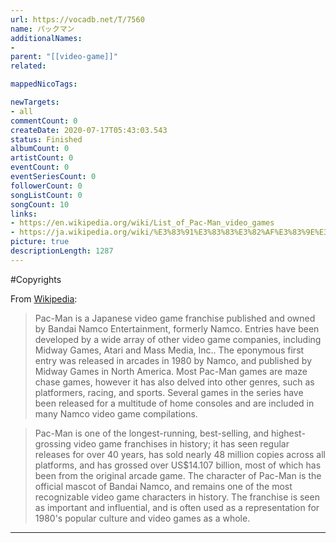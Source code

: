 ```yaml
---
url: https://vocadb.net/T/7560
name: パックマン
additionalNames: 
- 
parent: "[[video-game]]"
related:

mappedNicoTags:

newTargets:
- all
commentCount: 0
createDate: 2020-07-17T05:43:03.543
status: Finished
albumCount: 0
artistCount: 0
eventCount: 0
eventSeriesCount: 0
followerCount: 0
songListCount: 0
songCount: 10
links: 
- https://en.wikipedia.org/wiki/List_of_Pac-Man_video_games
- https://ja.wikipedia.org/wiki/%E3%83%91%E3%83%83%E3%82%AF%E3%83%9E%E3%83%B3
picture: true
descriptionLength: 1287
---
```


#Copyrights

From [Wikipedia](https://en.wikipedia.org/wiki/List_of_Pac-Man_video_games):
>Pac-Man is a Japanese video game franchise published and owned by Bandai Namco Entertainment, formerly Namco. Entries have been developed by a wide array of other video game companies, including Midway Games, Atari and Mass Media, Inc.. The eponymous first entry was released in arcades in 1980 by Namco, and published by Midway Games in North America. Most Pac-Man games are maze chase games, however it has also delved into other genres, such as platformers, racing, and sports. Several games in the series have been released for a multitude of home consoles and are included in many Namco video game compilations.

>Pac-Man is one of the longest-running, best-selling, and highest-grossing video game franchises in history; it has seen regular releases for over 40 years, has sold nearly 48 million copies across all platforms, and has grossed over US$14.107 billion, most of which has been from the original arcade game. The character of Pac-Man is the official mascot of Bandai Namco, and remains one of the most recognizable video game characters in history. The franchise is seen as important and influential, and is often used as a representation for 1980's popular culture and video games as a whole.

---

